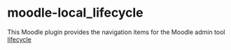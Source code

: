 # moodle-local_lifecycle
This Moodle plugin provides the navigation items for the Moodle admin tool [lifecycle](https://github.com/learnweb/moodle-tool_lifecycle "admin tool lifecycle")
